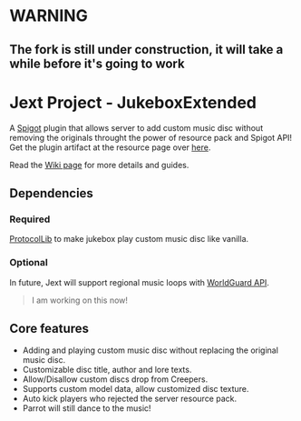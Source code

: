 # WARNING

## The fork is still under construction, it will take a while before it's going to work

# Jext Project - JukeboxExtended

A [Spigot](https://www.spigotmc.org/) plugin that allows server to add custom music disc without removing the originals throught the power of resource pack and Spigot API! Get the plugin artifact at the resource page over [here](https://www.spigotmc.org/resources/jukebox-extended.76963/).

Read the [Wiki page](https://github.com/Tajam/jext-spigot-plugin/wiki) for more details and guides.

## Dependencies

### Required

[ProtocolLib](https://www.spigotmc.org/resources/protocollib.1997/) to make jukebox play custom music disc like vanilla.

### Optional

In future, Jext will support regional music loops with [WorldGuard API](https://dev.bukkit.org/projects/worldguard).
> I am working on this now!

## Core features

- Adding and playing custom music disc without replacing the original music disc.
- Customizable disc title, author and lore texts.
- Allow/Disallow custom discs drop from Creepers.
- Supports custom model data, allow customized disc texture.
- Auto kick players who rejected the server resource pack.
- Parrot will still dance to the music!
